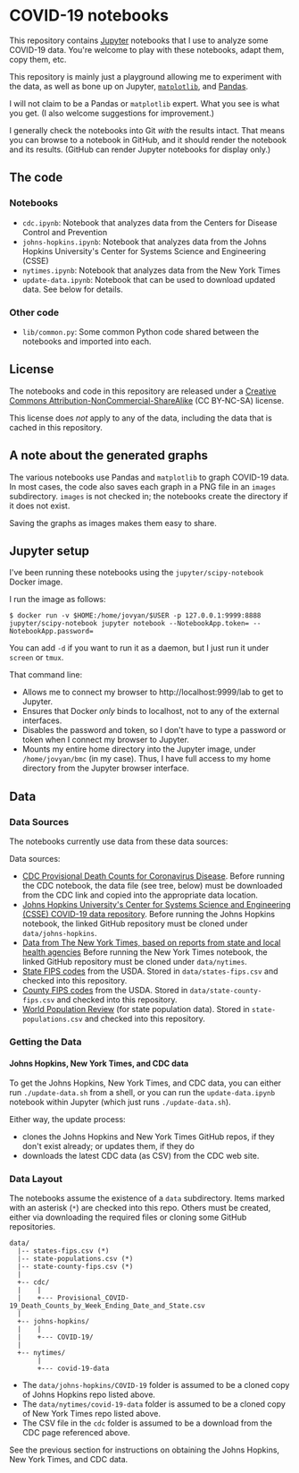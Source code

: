 # COVID-19 notebooks

This repository contains [Jupyter](https://jupyter.org/) notebooks that I use to
analyze some COVID-19 data. You're welcome to play with these notebooks, adapt 
them, copy them, etc. 

This repository is mainly just a playground allowing me to experiment with the data,
as well as  bone up on Jupyter, [`matplotlib`](https://matplotlib.org/), and
[Pandas](https://pandas.pydata.org/). 

I will not claim to be a Pandas or `matplotlib` expert. What you see is what
you get. (I also welcome suggestions for improvement.)

I generally check the notebooks into Git _with_ the results intact.
That means you can browse to a notebook in GitHub, and it should render
the notebook and its results. (GitHub can render Jupyter notebooks for
display only.)

## The code

### Notebooks

- `cdc.ipynb`: Notebook that analyzes data from the Centers for Disease
  Control and Prevention
- `johns-hopkins.ipynb`: Notebook that analyzes data from the Johns Hopkins
  University's Center for Systems Science and Engineering (CSSE)
- `nytimes.ipynb`: Notebook that analyzes data from the New York Times
- `update-data.ipynb`: Notebook that can be used to download updated data.
  See below for details.

### Other code

- `lib/common.py`: Some common Python code shared between the notebooks and
  imported into each.

## License


The notebooks and code in this repository are released under a
[Creative Commons Attribution-NonCommercial-ShareAlike](https://creativecommons.org/licenses/by-nc-sa/4.0/)
(CC BY-NC-SA) license.

This license does _not_ apply to any of the data, including the data that
is cached in this repository.

## A note about the generated graphs

The various notebooks use Pandas and `matplotlib` to graph COVID-19 data. 
In most cases, the code also saves each graph in a PNG file in an `images` 
subdirectory. `images` is not checked in; the notebooks create the directory
if it does not exist.

Saving the graphs as images makes them easy to share.


## Jupyter setup

I've been running these notebooks using the `jupyter/scipy-notebook` Docker
image.

I run the image as follows:

```shell
$ docker run -v $HOME:/home/jovyan/$USER -p 127.0.0.1:9999:8888 jupyter/scipy-notebook jupyter notebook --NotebookApp.token= --NotebookApp.password=
```

You can add `-d` if you want to run it as a daemon, but I just run it under
`screen` or `tmux`.

That command line:

- Allows me to connect my browser to http://localhost:9999/lab to get to
  Jupyter.
- Ensures that Docker _only_ binds to localhost, not to any of the external
  interfaces.
- Disables the password and token, so I don't have to type a password or
  token when I connect my browser to Jupyter.
- Mounts my entire home directory into the Jupyter image, under
  `/home/jovyan/bmc` (in my case). Thus, I have full access to my
  home directory from the Jupyter browser interface.

## Data

### Data Sources

The notebooks currently use data from these data sources:

Data sources:

- [CDC Provisional Death Counts for Coronavirus Disease](https://www.cdc.gov/nchs/nvss/vsrr/covid19/index.htm).
  Before running the CDC notebook, the data file (see tree, below) must be downloaded from the CDC link 
  and copied into the appropriate data location.
- [Johns Hopkins University's Center for Systems Science and Engineering (CSSE) COVID-19 data repository](https://github.com/CSSEGISandData/COVID-19).
  Before running the Johns Hopkins notebook, the linked GitHub repository must be cloned under `data/johns-hopkins`.
- [Data from The New York Times, based on reports from state and local health agencies](https://github.com/nytimes/covid-19-data)
  Before running the New York Times notebook, the linked GitHub repository must be cloned under `data/nytimes`.
- [State FIPS codes](https://www.nrcs.usda.gov/wps/portal/nrcs/detail/?cid=nrcs143_013696) from the USDA. Stored in `data/states-fips.csv` and
  checked into this repository.
- [County FIPS codes](https://www.nrcs.usda.gov/wps/portal/nrcs/detail/national/home/?cid=nrcs143_013697) from the USDA. Stored in
  `data/state-county-fips.csv` and checked into this repository.
- [World Population Review](https://worldpopulationreview.com/states/) (for state population data). Stored in `state-populations.csv` and
  checked into this repository.

### Getting the Data

#### Johns Hopkins, New York Times, and CDC data

To get the Johns Hopkins, New York Times, and CDC data, you can either run
`./update-data.sh` from a shell, or you can run the `update-data.ipynb`
notebook within Jupyter (which just runs `./update-data.sh`).

Either way, the update process:

- clones the Johns Hopkins and New York Times GitHub repos, if they don't
  exist already; or updates them, if they do
- downloads the latest CDC data (as CSV) from the CDC web site.

### Data Layout

The notebooks assume the existence of a `data` subdirectory. Items marked
with an asterisk (`*`) are checked into this repo. Others must be created,
either via downloading the required files or cloning some GitHub repositories.

```
data/
  |-- states-fips.csv (*)
  |-- state-populations.csv (*)
  |-- state-county-fips.csv (*)
  |
  +-- cdc/
  |    |
  |    +--- Provisional_COVID-19_Death_Counts_by_Week_Ending_Date_and_State.csv
  |
  +-- johns-hopkins/
  |    |
  |    +--- COVID-19/
  |
  +-- nytimes/
       |
       +--- covid-19-data
```

- The `data/johns-hopkins/COVID-19` folder is assumed to be a cloned copy
  of Johns Hopkins repo listed above.
- The `data/nytimes/covid-19-data` folder is assumed to be a cloned copy
  of New York Times repo listed above.
- The CSV file in the `cdc` folder is assumed to be a download from the
  CDC page referenced above.

See the previous section for instructions on obtaining the Johns Hopkins,
New York Times, and CDC data.

